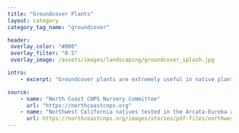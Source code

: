 ```yaml
---
title: "Groundcover Plants"
layout: category
category_tag_name: "groundcover"

header:
 overlay_color: "#000"
 overlay_filter: "0.5"
 overlay_image: /assets/images/landscaping/groundcover_splash.jpg

intro: 
    - excerpt: "Groundcover plants are extremely useful in native plant gardening as a environmentally beneficial lawn replacement. They also serve the purpose of forming a living mulch. Some of our favorite go-to groundcovers are listed below."

source:
    - name: "North Coast CNPS Nursery Committee"
      url: "https://northcoastcnps.org"
    - name: "Northwest California natives tested in the Arcata-Eureka area"
      url: https://northcoastcnps.org/images/stories/pdf-files/northwestnativeslocallytested-july2016.pdf
---
```


